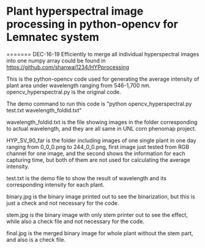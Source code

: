 # Plant hyperspectral image processing in python-opencv for Lemnatec system
=======
DEC-16-19
Efficiently to merge all individual hyperspectral images into one numpy array could be found in https://github.com/shanwai1234/HYPprocessing

This is the python-opencv code used for generating the average intensity of plant area under wavelength ranging from 546-1,700 nm.
opencv_hyperspectral.py is the original code.

The demo command to run this code is "python opencv_hyperspectral.py test.txt wavelength_foldid.txt"

wavelength_foldid.txt is the file showing images in the folder corresponding to actual wavelength, and they are all same in UNL corn phenomap project.

HYP_SV_90_far is the folder including images of one single plant in one day ranging from 0_0_0.png to 244_0_0.png, first image just tested from RGB channel for one image, and the second shows the information for each capturing time, but both of them are not used for calculating the average intensity.

test.txt is the demo file to show the result of wavelength and its corresponding intensity for each plant.

binary.jpg is the binary image printed out to see the binarization, but this is just a check and not necessary for the code.

stem.jpg is the binary image with only stem printer out to see the effect, while also a check file and not necessary for the code.

final.jpg is the merged binary image for whole plant without the stem part, and also is a check file.

